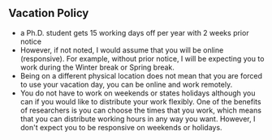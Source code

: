## Vacation Policy 

- a Ph.D. student gets 15 working days off per year with 2 weeks prior notice
- However, if not noted, I would assume that you will be online (responsive).  For example, without prior notice, I will be expecting you to work during the Winter break or Spring break.
- Being on a different physical location does not mean that you are forced to use your vacation day, you can be online and work remotely.
- You do not have to work on weekends or states holidays although you can if you would like to distribute your work flexibly.  One of the benefits of researchers is you can choose the times that you work, which means that you can distribute working hours in any way you want. However, I don't expect you to be responsive on weekends or holidays.
